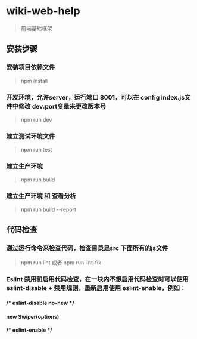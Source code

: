 # wiki-web-help

> 前端基础框架

## 安装步骤

### 安装项目依赖文件
> npm install

### 开发环境，允许server，运行端口 8001，可以在 config index.js文件中修改 dev.port变量来更改版本号
> npm run dev

### 建立测试环境文件
> npm run test

### 建立生产环境
> npm run build

### 建立生产环境 和 查看分析
> npm run build --report

## 代码检查

### 通过运行命令来检查代码，检查目录是src 下面所有的js文件
> npm run lint 或者 npm run lint-fix

### Eslint 禁用和启用代码检查，在一块内不想启用代码检查时可以使用 eslint-disable + 禁用规则，重新启用使用 eslint-enable，例如：
#### /* eslint-disable no-new */
#### new Swiper(options)
#### /* eslint-enable */